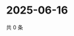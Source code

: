 # 2025-06-16

共 0 条

<!-- BEGIN ZHIHUQUESTIONS -->
<!-- 最后更新时间 Mon Jun 16 2025 18:13:23 GMT+0800 (China Standard Time) -->

<!-- END ZHIHUQUESTIONS -->

